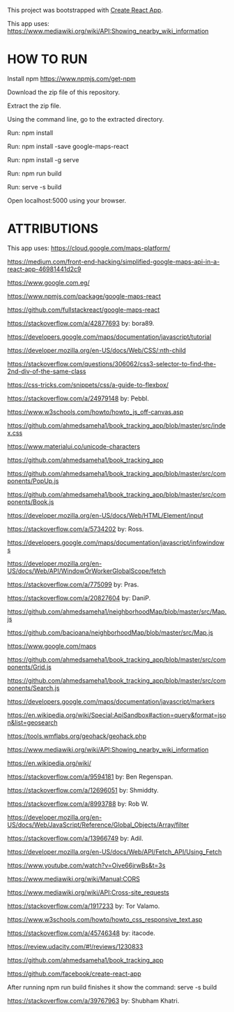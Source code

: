 This project was bootstrapped with [Create React App](https://github.com/facebookincubator/create-react-app).

This app uses: https://www.mediawiki.org/wiki/API:Showing_nearby_wiki_information

HOW TO RUN
==========

Install npm https://www.npmjs.com/get-npm

Download the zip file of this repository.

Extract the zip file.

Using the command line, go to the extracted directory.

Run: npm install

Run: npm install -save google-maps-react

Run: npm install -g serve 

Run: npm run build

Run: serve -s build

Open localhost:5000 using your browser.

ATTRIBUTIONS
============

This app uses: https://cloud.google.com/maps-platform/

https://medium.com/front-end-hacking/simplified-google-maps-api-in-a-react-app-46981441d2c9

https://www.google.com.eg/

https://www.npmjs.com/package/google-maps-react

https://github.com/fullstackreact/google-maps-react

https://stackoverflow.com/a/42877693 by: bora89.

https://developers.google.com/maps/documentation/javascript/tutorial

https://developer.mozilla.org/en-US/docs/Web/CSS/:nth-child

https://stackoverflow.com/questions/306062/css3-selector-to-find-the-2nd-div-of-the-same-class

https://css-tricks.com/snippets/css/a-guide-to-flexbox/

https://stackoverflow.com/a/24979148 by: Pebbl.

https://www.w3schools.com/howto/howto_js_off-canvas.asp

https://github.com/ahmedsameha1/book_tracking_app/blob/master/src/index.css

https://www.materialui.co/unicode-characters

https://github.com/ahmedsameha1/book_tracking_app

https://github.com/ahmedsameha1/book_tracking_app/blob/master/src/components/PopUp.js

https://github.com/ahmedsameha1/book_tracking_app/blob/master/src/components/Book.js

https://developer.mozilla.org/en-US/docs/Web/HTML/Element/input

https://stackoverflow.com/a/5734202 by: Ross.

https://developers.google.com/maps/documentation/javascript/infowindows

https://developer.mozilla.org/en-US/docs/Web/API/WindowOrWorkerGlobalScope/fetch

https://stackoverflow.com/a/775099 by: Pras.

https://stackoverflow.com/a/20827604 by: DaniP.

https://github.com/ahmedsameha1/neighborhoodMap/blob/master/src/Map.js

https://github.com/bacioana/neighborhoodMap/blob/master/src/Map.js

https://www.google.com/maps

https://github.com/ahmedsameha1/book_tracking_app/blob/master/src/components/Grid.js

https://github.com/ahmedsameha1/book_tracking_app/blob/master/src/components/Search.js

https://developers.google.com/maps/documentation/javascript/markers

https://en.wikipedia.org/wiki/Special:ApiSandbox#action=query&format=json&list=geosearch

https://tools.wmflabs.org/geohack/geohack.php

https://www.mediawiki.org/wiki/API:Showing_nearby_wiki_information

https://en.wikipedia.org/wiki/

https://stackoverflow.com/a/9594181 by: Ben Regenspan.

https://stackoverflow.com/a/12696051 by: Shmiddty.

https://stackoverflow.com/a/8993788 by: Rob W.

https://developer.mozilla.org/en-US/docs/Web/JavaScript/Reference/Global_Objects/Array/filter

https://stackoverflow.com/a/13966749 by: Adil.

https://developer.mozilla.org/en-US/docs/Web/API/Fetch_API/Using_Fetch

https://www.youtube.com/watch?v=Oive66jrwBs&t=3s

https://www.mediawiki.org/wiki/Manual:CORS

https://www.mediawiki.org/wiki/API:Cross-site_requests

https://stackoverflow.com/a/1917233 by: Tor Valamo.

https://www.w3schools.com/howto/howto_css_responsive_text.asp

https://stackoverflow.com/a/45746348 by: itacode.

https://review.udacity.com/#!/reviews/1230833

https://github.com/ahmedsameha1/book_tracking_app

https://github.com/facebook/create-react-app

After running npm run build finishes it show the command: serve -s build

https://stackoverflow.com/a/39767963 by: Shubham Khatri.
